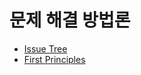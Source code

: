 문제 해결 방법론
==========================

- [Issue Tree](./issue_tree.md)
- [First Principles](./first_principles.md)